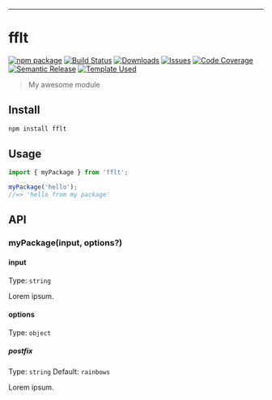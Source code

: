 
---

# fflt

[![npm package][npm-img]][npm-url]
[![Build Status][build-img]][build-url]
[![Downloads][downloads-img]][downloads-url]
[![Issues][issues-img]][issues-url]
[![Code Coverage][codecov-img]][codecov-url]
[![Semantic Release][semantic-release-img]][semantic-release-url]
[![Template Used][ryansonshine-img]][ryansonshine-url]

> My awesome module

## Install

```bash
npm install fflt
```

## Usage

```ts
import { myPackage } from 'fflt';

myPackage('hello');
//=> 'hello from my package'
```

## API

### myPackage(input, options?)

#### input

Type: `string`

Lorem ipsum.

#### options

Type: `object`

##### postfix

Type: `string`
Default: `rainbows`

Lorem ipsum.

[build-img]:https://github.com/vantaboard/fflt/actions/workflows/release.yml/badge.svg
[build-url]:https://github.com/vantaboard/fflt/actions/workflows/release.yml
[downloads-img]:https://img.shields.io/npm/dt/fflt
[downloads-url]:https://www.npmtrends.com/fflt
[npm-img]:https://img.shields.io/npm/v/fflt
[npm-url]:https://www.npmjs.com/package/fflt
[issues-img]:https://img.shields.io/github/issues/vantaboard/fflt
[issues-url]:https://github.com/vantaboard/fflt/issues
[codecov-img]:https://codecov.io/gh/vantaboard/fflt/branch/main/graph/badge.svg
[codecov-url]:https://codecov.io/gh/vantaboard/fflt
[semantic-release-img]:https://img.shields.io/badge/%20%20%F0%9F%93%A6%F0%9F%9A%80-semantic--release-e10079.svg
[semantic-release-url]:https://github.com/semantic-release/semantic-release
[ryansonshine-img]:https://img.shields.io/badge/%F0%9F%A7%91-Template%20Used-blue
[ryansonshine-url]:https://github.com/ryansonshine/typescript-npm-package-template
